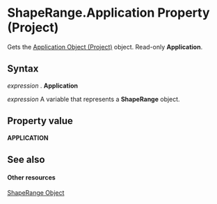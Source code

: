 
# ShapeRange.Application Property (Project)
Gets the [Application Object (Project)](8eb91712-7784-a102-38c0-19bb056c27e9.md) object. Read-only **Application**.

## Syntax

 _expression_ . **Application**

 _expression_ A variable that represents a **ShapeRange** object.


## Property value

 **APPLICATION**


## See also


#### Other resources


[ShapeRange Object](315031aa-4b8c-424b-26e7-ce15897beb05.md)
